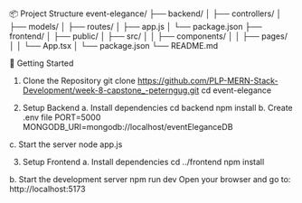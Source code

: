 📦 Project Structure
event-elegance/
├── backend/
│   ├── controllers/
│   ├── models/
│   ├── routes/
│   ├── app.js
│   └── package.json
├── frontend/
│   ├── public/
│   ├── src/
│   │   ├── components/
│   │   ├── pages/
│   │   └── App.tsx
│   └── package.json
└── README.md

🚀 Getting Started
1. Clone the Repository
git clone https://github.com/PLP-MERN-Stack-Development/week-8-capstone_-peterngug.git
cd event-elegance

2. Setup Backend
a. Install dependencies
cd backend
npm install
b. Create .env file
PORT=5000
MONGODB_URI=mongodb://localhost/eventEleganceDB

c. Start the server
node app.js

3. Setup Frontend
a. Install dependencies
cd ../frontend
npm install

b. Start the development server
npm run dev
Open your browser and go to:
http://localhost:5173